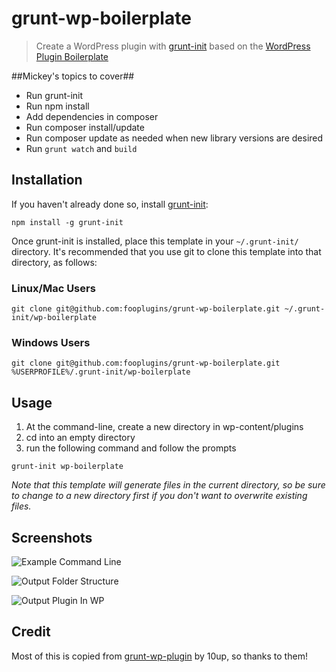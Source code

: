 # grunt-wp-boilerplate

> Create a WordPress plugin with [grunt-init][] based on the [WordPress Plugin Boilerplate](https://github.com/tommcfarlin/WordPress-Plugin-Boilerplate)

##Mickey's topics to cover##
* Run grunt-init
* Run npm install
* Add dependencies in composer
* Run composer install/update
* Run composer update as needed when new library versions are desired
* Run `grunt watch` and `build`

[grunt-init]: http://gruntjs.com/project-scaffolding

## Installation
If you haven't already done so, install [grunt-init][]:

```
npm install -g grunt-init
```

Once grunt-init is installed, place this template in your `~/.grunt-init/` directory. It's recommended that you use git to clone this template into that directory, as follows:

### Linux/Mac Users

```
git clone git@github.com:fooplugins/grunt-wp-boilerplate.git ~/.grunt-init/wp-boilerplate
```

### Windows Users

```
git clone git@github.com:fooplugins/grunt-wp-boilerplate.git %USERPROFILE%/.grunt-init/wp-boilerplate
```

## Usage

1. At the command-line, create a new directory in wp-content/plugins
2. cd into an empty directory
3. run the following command and follow the prompts

```
grunt-init wp-boilerplate
```
_Note that this template will generate files in the current directory, so be sure to change to a new directory first if you don't want to overwrite existing files._

## Screenshots

![Example Command Line](https://raw.github.com/fooplugins/grunt-wp-boilerplate/master/example-command-line.png "Example Command Line")

![Output Folder Structure](https://raw.github.com/fooplugins/grunt-wp-boilerplate/master/output-folder-structure.png "Output Folder Structure")

![Output Plugin In WP](https://raw.github.com/fooplugins/grunt-wp-boilerplate/master/output-plugin-screen.png "Output Plugin In WP")

## Credit

Most of this is copied from [grunt-wp-plugin](https://github.com/10up/grunt-wp-plugin) by 10up, so thanks to them!
